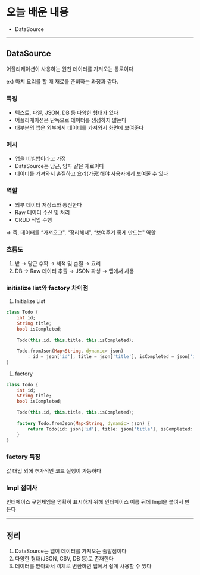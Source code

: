 # 오늘 배운 내용

- DataSource

---

## DataSource

어플리케이션이 사용하는 원천 데이터를 가져오는 통로이다

ex) 마치 요리를 할 때 재료를 준비하는 과정과 같다.

### 특징

- 텍스트, 파일, JSON, DB 등 다양한 형태가 있다
- 어플리케이션은 단독으로 데이터를 생성하지 않는다
- 대부분의 앱은 외부에서 데이터를 가져와서 화면에 보여준다

### 예시

- 앱을 비빔밥이라고 가정
- DataSource는 당근, 양파 같은 재료이다
- 데이터를 가져와서 손질하고 요리(가공)해야 사용자에게 보여줄 수 있다

### 역할

- 외부 데이터 저장소와 통신한다
- Raw 데이터 수신 및 처리
- CRUD 작업 수행

⇒ 즉, 데이터를 “가져오고", “정리해서", “보여주기 좋게 만드는" 역할

### 흐름도

1. 밭 → 당근 수확 → 세척 및 손질 → 요리
2. DB → Raw 데이터 추출 → JSON 파싱 → 앱에서 사용

### initialize list와 factory 차이점

1. Initialize List

```dart
class Todo {
	int id;
	String title;
	bool isCompleted;
	
	Todo(this.id, this.title, this.isCompleted);
	
	Todo.fromJson(Map<String, dynamic> json)
		: id = json['id'], title = json['title'], isCompleted = json['isCompleted'];
}
```

1. factory

```dart
class Todo {
	int id;
	String title;
	bool isCompleted;
	
	Todo(this.id, this.title, this.isCompleted);
	
	factory Todo.fromJson(Map<String, dynamic> json) {
		return Todo(id: json['id'], title: json['title'], isCompleted: json['isCompleted'])
	}
}
```

### factory 특징

값 대입 외에 추가적인 코드 실행이 가능하다

### Impl 접미사

인터페이스 구현체임을 명확히 표시하기 위해 인터페이스 이름 뒤에 Impl을 붙여서 만든다

---

## 정리

1. DataSource는 앱이 데이터를 가져오는 출발점이다
2. 다양한 형태(JSON, CSV, DB 등)로 존재한다
3. 데이터를 받아와서 객체로 변환하면 앱에서 쉽게 사용할 수 있다